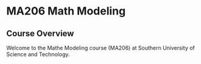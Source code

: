 # MA206 Math Modeling
## Course Overview
Welcome to the Mathe Modeling course (MA206) at Southern University of Science and Technology. 
